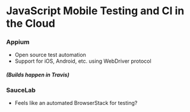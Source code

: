 # JavaScript Mobile Testing and CI in the Cloud

### Appium

- Open source test automation
- Support for iOS, Android, etc. using WebDriver protocol

#### *(Builds happen in Travis)*

### SauceLab

- Feels like an automated BrowserStack for testing?